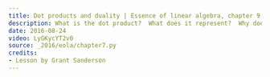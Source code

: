 ```yaml
---
title: Dot products and duality | Essence of linear algebra, chapter 9
description: What is the dot product?  What does it represent?  Why does it have the formula that it does?  All this is explained visually.
date: 2016-08-24
video: LyGKycYT2v0
source: _2016/eola/chapter7.py
credits:
- Lesson by Grant Sanderson
---
```

